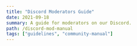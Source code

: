 ```yaml
---
title: "Discord Moderators Guide"
date: 2021-09-18
summary: A guide for moderators on our Discord.
path: /discord-mod-manual
tags: ["guidelines", "community-manual"]
---
```


